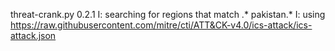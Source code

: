 threat-crank.py 0.2.1
I: searching for regions that match .* pakistan.*
I: using https://raw.githubusercontent.com/mitre/cti/ATT&CK-v4.0/ics-attack/ics-attack.json
